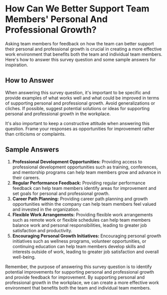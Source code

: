 How Can We Better Support Team Members' Personal And Professional Growth?
================================================================================================

Asking team members for feedback on how the team can better support their personal and professional growth is crucial in creating a more effective work environment that benefits both the team and individual team members. Here's how to answer this survey question and some sample answers for inspiration.

How to Answer
-------------

When answering this survey question, it's important to be specific and provide examples of what works well and what could be improved in terms of supporting personal and professional growth. Avoid generalizations or cliches. If possible, suggest potential solutions or ideas for supporting personal and professional growth in the workplace.

It's also important to keep a constructive attitude when answering this question. Frame your responses as opportunities for improvement rather than criticisms or complaints.

Sample Answers
--------------

1. **Professional Development Opportunities:** Providing access to professional development opportunities such as training, conferences, and mentorship programs can help team members grow and advance in their careers.
2. **Regular Performance Feedback:** Providing regular performance feedback can help team members identify areas for improvement and set goals for personal and professional growth.
3. **Career Path Planning:** Providing career path planning and growth opportunities within the company can help team members feel valued and invested in the organization.
4. **Flexible Work Arrangements:** Providing flexible work arrangements such as remote work or flexible schedules can help team members balance work and personal responsibilities, leading to greater job satisfaction and productivity.
5. **Encouraging Personal Growth Initiatives:** Encouraging personal growth initiatives such as wellness programs, volunteer opportunities, or continuing education can help team members develop skills and interests outside of work, leading to greater job satisfaction and overall well-being.

Remember, the purpose of answering this survey question is to identify potential improvements for supporting personal and professional growth and provide feedback for improvement. By supporting personal and professional growth in the workplace, we can create a more effective work environment that benefits both the team and individual team members.
